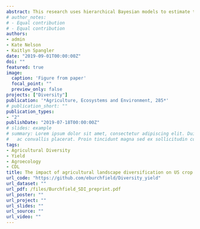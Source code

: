 ```yaml
---
abstract: This research uses hierarchical Bayesian models to estimate the relationship between landscape-scale agricultural diversity and the yields of corn, soy, and winter wheat in the coterminous United States. We find that the yields of corn and winter wheat increase by as much as 20% in highly diversified agricultural systems. Our findings also indicate that (1) crop production is more responsive to the number of distinct crop types cultivated on a landscape than their cultivated extent and that (2) increasing diversity in agricultural systems that are already diverse brings the highest yield gains. Our models provide strong evidence at national and regional scales that agricultural diversification-an intervention with known ecosystem benefits-can increase crop production.
# author_notes:
# - Equal contribution
# - Equal contribution
authors:
- admin
- Kate Nelson
- Kaitlyn Spangler
date: "2019-09-01T00:00:00Z"
doi: ""
featured: true
image:
  caption: 'Figure from paper'
  focal_point: ""
  preview_only: false
projects: ["Diversity"]
publication: '*Agriculture, Ecosystems and Environment, 285*'
# publication_short: ""
publication_types:
- "2"
publishDate: "2019-07-18T00:00:00Z"
# slides: example
# summary: Lorem ipsum dolor sit amet, consectetur adipiscing elit. Duis posuere tellus
#   ac convallis placerat. Proin tincidunt magna sed ex sollicitudin condimentum.
tags:
- Agricultural Diversity
- Yield
- Agroecology
- CDL
title: The impact of agricultural landscape diversification on US crop production
url_code: "https://github.com/eburchfield/Diversity_yield"
url_dataset: ""
url_pdf: /files/Burchfield_SDI_preprint.pdf
url_poster: ""
url_project: ""
url_slides: ""
url_source: ""
url_video: ""
---
```


